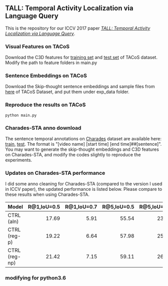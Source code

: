 ## TALL: Temporal Activity Localization via Language Query

This is the repository for our ICCV 2017 paper [_TALL: Temporal Activity Localization via Language Query_](https://arxiv.org/abs/1705.02101).

### Visual Features on TACoS
Download the C3D features for [training set](https://drive.google.com/file/d/1zQp0aYGFCm8PqqHOh4UtXfy2U3pJMBeu/view?usp=sharing)  and [test set](https://drive.google.com/file/d/1zC-UrspRf42Qiu5prQw4fQrbgLQfJN-P/view?usp=sharing) of TACoS dataset. Modify the path to feature folders in main.py

### Sentence Embeddings on TACoS
Download the Skip-thought sentence embeddings and sample files from [here](https://drive.google.com/file/d/1HF-hNFPvLrHwI5O7YvYKZWTeTxC5Mg1K/view?usp=sharing) of TACoS Dataset, and put them under exp_data folder.

### Reproduce the results on TACoS
`python main.py`

### Charades-STA anno download
The sentence temporal annotations on [Charades](http://allenai.org/plato/charades/) dataset are available here: [train](https://drive.google.com/file/d/1ZjG7wJpPSMIBYnW7BAG2u9VVEoNvFm5c/view?usp=sharing), [test](https://drive.google.com/file/d/1QG4MXFkoj6JFU0YK5olTY75xTARKSW5e/view?usp=sharing). The format is "[video name] [start time] [end time]##[sentence]". You may want to generate the skip-thought embeddings and C3D features on Charades-STA, and modify the codes slightly to reproduce the experiments.

### Updates on Charades-STA performance
I did some anno cleaning for Charades-STA (compared to the version I used in ICCV paper), the updated performance is listed below. Please compare to these results when using Charades-STA.

| Model            | R@1,IoU=0.5 | R@1,IoU=0.7 | R@5,IoU=0.5 | R@5,IoU=0.7 |
| :--------------- | ----------: | ----------: | ----------: | ----------: | 
| CTRL (aln)       |   17.69     |    5.91     |    55.54    |     23.79   |
| CTRL (reg-p)     |   19.22     |    6.64     |    57.98    |     25.22   |
| CTRL (reg-np)    |   21.42     |    7.15     |    59.11    |     26.91   |


### modifying for python3.6
